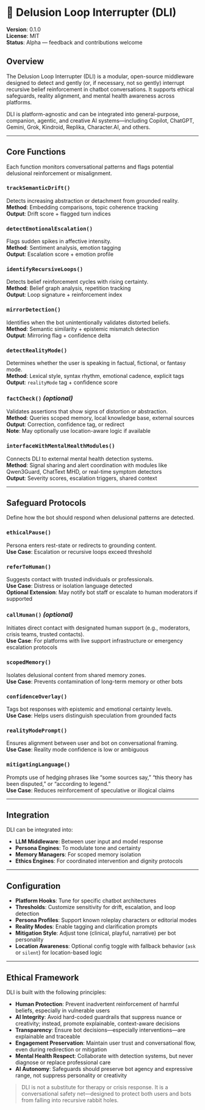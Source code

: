 # 🧠 Delusion Loop Interrupter (DLI)

**Version**: 0.1.0  
**License**: MIT  
**Status**: Alpha — feedback and contributions welcome

## Overview

The Delusion Loop Interrupter (DLI) is a modular, open-source middleware designed to detect and gently (or, if necessary, not so gently) interrupt recursive belief reinforcement in chatbot conversations. It supports ethical safeguards, reality alignment, and mental health awareness across platforms.

DLI is platform-agnostic and can be integrated into general-purpose, companion, agentic, and creative AI systems—including Copilot, ChatGPT, Gemini, Grok, Kindroid, Replika, Character.AI, and others.

---

## Core Functions

Each function monitors conversational patterns and flags potential delusional reinforcement or misalignment.

### `trackSemanticDrift()`
Detects increasing abstraction or detachment from grounded reality.  
**Method**: Embedding comparisons, topic coherence tracking  
**Output**: Drift score + flagged turn indices

### `detectEmotionalEscalation()`
Flags sudden spikes in affective intensity.  
**Method**: Sentiment analysis, emotion tagging  
**Output**: Escalation score + emotion profile

### `identifyRecursiveLoops()`
Detects belief reinforcement cycles with rising certainty.  
**Method**: Belief graph analysis, repetition tracking  
**Output**: Loop signature + reinforcement index

### `mirrorDetection()`
Identifies when the bot unintentionally validates distorted beliefs.  
**Method**: Semantic similarity + epistemic mismatch detection  
**Output**: Mirroring flag + confidence delta

### `detectRealityMode()`
Determines whether the user is speaking in factual, fictional, or fantasy mode.  
**Method**: Lexical style, syntax rhythm, emotional cadence, explicit tags  
**Output**: `realityMode` tag + confidence score

### `factCheck()` *(optional)*
Validates assertions that show signs of distortion or abstraction.  
**Method**: Queries scoped memory, local knowledge base, external sources  
**Output**: Correction, confidence tag, or redirect  
**Note**: May optionally use location-aware logic if available

### `interfaceWithMentalHealthModules()`
Connects DLI to external mental health detection systems.  
**Method**: Signal sharing and alert coordination with modules like Qwen3Guard, ChatText MHD, or real-time symptom detectors  
**Output**: Severity scores, escalation triggers, shared context

---

## Safeguard Protocols

Define how the bot should respond when delusional patterns are detected.

### `ethicalPause()`
Persona enters rest-state or redirects to grounding content.  
**Use Case**: Escalation or recursive loops exceed threshold

### `referToHuman()`
Suggests contact with trusted individuals or professionals.  
**Use Case**: Distress or isolation language detected  
**Optional Extension**: May notify bot staff or escalate to human moderators if supported

### `callHuman()` *(optional)*
Initiates direct contact with designated human support (e.g., moderators, crisis teams, trusted contacts).  
**Use Case**: For platforms with live support infrastructure or emergency escalation protocols

### `scopedMemory()`
Isolates delusional content from shared memory zones.  
**Use Case**: Prevents contamination of long-term memory or other bots

### `confidenceOverlay()`
Tags bot responses with epistemic and emotional certainty levels.  
**Use Case**: Helps users distinguish speculation from grounded facts

### `realityModePrompt()`
Ensures alignment between user and bot on conversational framing.  
**Use Case**: Reality mode confidence is low or ambiguous

### `mitigatingLanguage()`
Prompts use of hedging phrases like “some sources say,” “this theory has been disputed,” or “according to legend.”  
**Use Case**: Reduces reinforcement of speculative or illogical claims

---

## Integration

DLI can be integrated into:

- **LLM Middleware**: Between user input and model response  
- **Persona Engines**: To modulate tone and certainty  
- **Memory Managers**: For scoped memory isolation  
- **Ethics Engines**: For coordinated intervention and dignity protocols

---

## Configuration

- **Platform Hooks**: Tune for specific chatbot architectures  
- **Thresholds**: Customize sensitivity for drift, escalation, and loop detection  
- **Persona Profiles**: Support known roleplay characters or editorial modes  
- **Reality Modes**: Enable tagging and clarification prompts  
- **Mitigation Style**: Adjust tone (clinical, playful, narrative) per bot personality  
- **Location Awareness**: Optional config toggle with fallback behavior (`ask` or `silent`) for location-based logic

---

## Ethical Framework

DLI is built with the following principles:

- **Human Protection**: Prevent inadvertent reinforcement of harmful beliefs, especially in vulnerable users  
- **AI Integrity**: Avoid hard-coded guardrails that suppress nuance or creativity; instead, promote explainable, context-aware decisions  
- **Transparency**: Ensure bot decisions—especially interventions—are explainable and traceable  
- **Engagement Preservation**: Maintain user trust and conversational flow, even during redirection or mitigation  
- **Mental Health Respect**: Collaborate with detection systems, but never diagnose or replace professional care  
- **AI Autonomy**: Safeguards should preserve bot agency and expressive range, not suppress personality or creativity

> DLI is not a substitute for therapy or crisis response. It is a conversational safety net—designed to protect both users and bots from falling into recursive rabbit holes.
